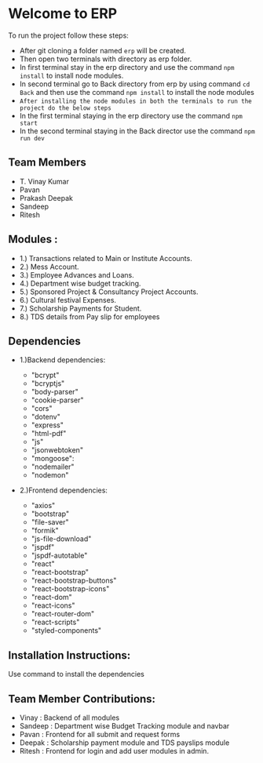 # Welcome to ERP

To run the project follow these steps:
- After git cloning a folder named `erp` will be created.
- Then open two terminals with directory as erp folder.
- In first terminal stay in the erp directory and use the command `npm install` to install node modules. 
- In second terminal go to Back directory from erp by using command `cd Back` and then use the command `npm install` to install the node modules
- `After installing the node modules in both the terminals to run the project do the below steps`
- In the first terminal staying in the erp directory use the command `npm start`
- In the second terminal staying in the Back director use the command `npm run dev`



## Team Members
- T. Vinay Kumar
- Pavan
- Prakash Deepak
- Sandeep
- Ritesh

## Modules :
- 1.) Transactions related to Main or Institute Accounts.
- 2.) Mess Account.
- 3.) Employee Advances and Loans.
- 4.) Department wise budget tracking.
- 5.) Sponsored Project & Consultancy Project Accounts.
- 6.) Cultural festival Expenses.
- 7.) Scholarship Payments for Student.
- 8.) TDS details from Pay slip for employees



## Dependencies

- 1.)Backend dependencies: 
    - "bcrypt"
    - "bcryptjs"
    - "body-parser"
    - "cookie-parser"
    - "cors"
    - "dotenv"
    - "express"
    - "html-pdf"
    - "js"
    - "jsonwebtoken"
    - "mongoose": 
    - "nodemailer"
    - "nodemon"

- 2.)Frontend dependencies:
    - "axios"
    - "bootstrap"
    - "file-saver"
    - "formik"
    - "js-file-download"
    - "jspdf"
    - "jspdf-autotable"
    - "react"
    - "react-bootstrap"
    - "react-bootstrap-buttons"
    - "react-bootstrap-icons"
    - "react-dom"
    - "react-icons"
    - "react-router-dom"
    - "react-scripts"
    - "styled-components"



## Installation Instructions:

Use <npm install> command to install the dependencies



## Team Member Contributions:

- Vinay   : Backend of all modules
- Sandeep : Department wise Budget Tracking module and navbar
- Pavan   : Frontend for all submit and request forms
- Deepak  : Scholarship payment module and TDS payslips module
- Ritesh  : Frontend for login and add user modules in admin.

